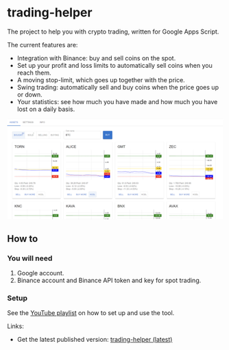 # trading-helper

The project to help you with crypto trading, written for Google Apps Script.

The current features are:
* Integration with Binance: buy and sell coins on the spot.
* Set up your profit and loss limits to automatically sell coins when you reach them.
* A moving stop-limit, which goes up together with the price.
* Swing trading: automatically sell and buy coins when the price goes up or down.
* Your statistics: see how much you have made and how much you have lost on a daily basis.

![dashboard.png](img/dashboard.png)

## How to

### You will need

1. Google account.
2. Binance account and Binance API token and key for spot trading.

### Setup

See the [YouTube playlist](https://www.youtube.com/playlist?list=PLAiqSgC5hs1fcFglYk81W7hpNRJbqu0Ox) on how to set up and use the tool.

Links:
* Get the latest published version: [trading-helper (latest)](https://github.com/bogdan-kovalev/trading-helper/releases/latest)
